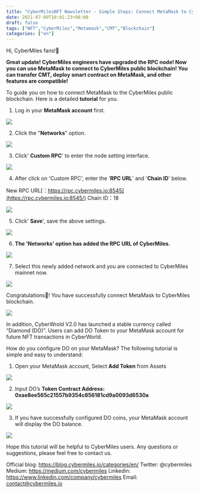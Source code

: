 ```yaml
---
title: "CyberMilesNFT Newsletter - Simple Steps: Connect MetaMask to CyberMiles Public Blockchain"
date: 2021-07-09T10:01:23+08:00
draft: false
tags: ["NFT","CyberMiles","Metamask","CMT","Blockchain"] 
categories: ["en"] 
---
```


Hi, CyberMiles fans!🍓

**Great update! CyberMiles engineers have upgraded the RPC node! Now you can use MetaMask to connect to CyberMiles public blockchain! You can transfer CMT, deploy smart contract on MetaMask, and other features are compatible!**

To guide you on how to connect MetaMask to the CyberMiles public blockchain. Here is a detailed **tutorial** for you. 

1. Log in your **MetaMask account** first.

![](/images/20210709-tutorial-01.png)

2. Click the "**Networks**" option.

![](/images/20210709-tutorial-02.png)

3. Click' **Custom RPC**' to enter the node setting interface.

![](/images/20210709-tutorial-03.png)

4. After click on 'Custom RPC', enter the '**RPC URL**' and '**Chain ID**' below.

New RPC URL[：https://rpc.cybermiles.io:8545](https://rpc.cybermiles.io:8545/)
Chain ID：18

![](/images/20210709-tutorial-04.png)

5. Click' **Save**', save the above settings.

![](/images/20210709-tutorial-05.png)

6. **The 'Networks' option has added the RPC URL of CyberMiles.**

![](/images/20210709-tutorial-06.png)

7. Select this newly added network and you are connected to CyberMiles mainnet now.

![](/images/20210709-tutorial-07.png)

Congratulations🎉! You have successfully connect MetaMask to CyberMiles blockchain. 

![](/images/20210709-tutorial-08.png)

In addition, CyberWrold V2.0 has launched a stable currency called “Diamond (DO)”. Users can add DO Token to your MetaMask account for future NFT transactions in CyberWorld.

How do you configure DO on your MetaMask? The following tutorial is simple and easy to understand:

1. Open your MetaMask account, Select **Add Token** from Assets

![](/images/20200709.DO.tutorial.01.png)

2. Input DO’s **Token Contract Address: 0xae8ee565c21557b9354c856181cd9a0093d6530a**

![](/images/20200709.DO.tutorial.02.png)

3. If you have successfully configured DO coins, your MetaMask account will display the DO balance.

![](/images/20200709.DO.tutorial.03.png)

Hope this tutorial will be helpful to CyberMiles users. Any questions or suggestions, please feel free to contact us.

Official blog: https://blog.cybermiles.io/categories/en/
Twitter: @cybermiles
Medium: https://medium.com/cybermiles
Linkedin: https://www.linkedin.com/company/cybermiles
Email: [contact@cybermiles.io](mailto:contact@cybermiles.io)
